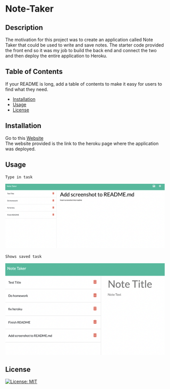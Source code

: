 # Note-Taker

## Description
The motivation for this project was to create an application called Note Taker that could be used to write and save notes. The starter code provided the front end so it was my job to build the back end and connect the two and then deploy the entire application to Heroku.

## Table of Contents 

If your README is long, add a table of contents to make it easy for users to find what they need.

- [Installation](#installation)
- [Usage](#usage)
- [License](#license)

## Installation
Go to this [Website](https://note-taker20.herokuapp.com/notes) <br>
The website provided is the link to the heroku page where the application was deployed.

## Usage
`Type in task` <br>

![entry of task](assets/saved2.png)


`Shows saved task` <br>

![saved task](assets/saved.png)

## License

[![License: MIT](https://img.shields.io/badge/License-MIT-yellow.svg)](https://opensource.org/licenses/MIT)


